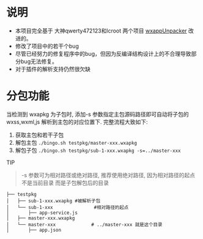 
# 说明

- 本项目完全基于 大神qwerty472123和lcroot 两个项目 [wxappUnpacker](https://github.com/qwerty472123/wxappUnpacker "wxappUnpacker") 改进的。
- 修改了项目中的若干个bug
- 尽管已经努力的修复程序中的bug，但因为反编译结构设计上的不合理导致部分bug无法修复。
- 对于插件的解析支持仍然很欠缺

# 分包功能

当检测到 wxapkg 为子包时, 添加-s 参数指定主包源码路径即可自动将子包的 wxss,wxml,js 解析到主包的对应位置下. 完整流程大致如下: 
1. 获取主包和若干子包
2. 解包主包 `./bingo.sh testpkg/master-xxx.wxapkg`
3. 解包子包 `./bingo.sh testpkg/sub-1-xxx.wxapkg -s=../master-xxx`

TIP
> -s 参数可为相对路径或绝对路径, 推荐使用绝对路径, 因为相对路径的起点不是当前目录 而是子包解包后的目录

```
├── testpkg
│   ├── sub-1-xxx.wxapkg #被解析子包
│   └── sub-1-xxx               #相对路径的起点
│       ├── app-service.js
│   ├── master-xxx.wxapkg
│   └── master-xxx             # ../master-xxx 就是这个目录
│       ├── app.json
```

